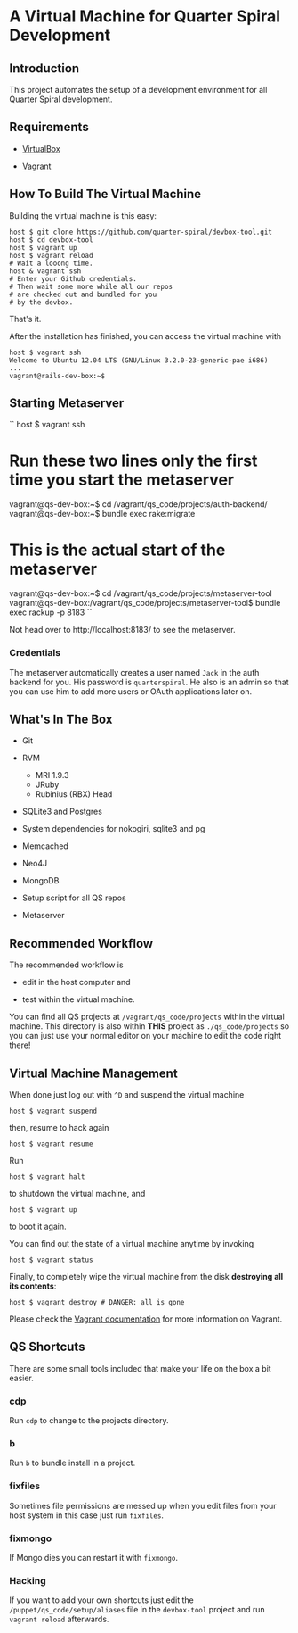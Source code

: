 # A Virtual Machine for Quarter Spiral Development

## Introduction

This project automates the setup of a development environment for all Quarter Spiral development.

## Requirements

* [VirtualBox](https://www.virtualbox.org)

* [Vagrant](http://vagrantup.com)

## How To Build The Virtual Machine

Building the virtual machine is this easy:

    host $ git clone https://github.com/quarter-spiral/devbox-tool.git
    host $ cd devbox-tool
    host $ vagrant up
    host $ vagrant reload
    # Wait a looong time.
    host & vagrant ssh
    # Enter your Github credentials.
    # Then wait some more while all our repos
    # are checked out and bundled for you
    # by the devbox.

That's it.

After the installation has finished, you can access the virtual machine with

    host $ vagrant ssh
    Welcome to Ubuntu 12.04 LTS (GNU/Linux 3.2.0-23-generic-pae i686)
    ...
    vagrant@rails-dev-box:~$

## Starting Metaserver

``
host $ vagrant ssh
# Run these two lines only the first time you start the metaserver
vagrant@qs-dev-box:~$ cd /vagrant/qs_code/projects/auth-backend/
vagrant@qs-dev-box:~$ bundle exec rake:migrate

# This is the actual start of the metaserver
vagrant@qs-dev-box:~$ cd /vagrant/qs_code/projects/metaserver-tool
vagrant@qs-dev-box:/vagrant/qs_code/projects/metaserver-tool$ bundle exec rackup -p 8183
``

Not head over to http://localhost:8183/ to see the metaserver.

### Credentials

The metaserver automatically creates a user named ``Jack`` in the auth backend for you. His password is ``quarterspiral``. He also is an admin so that you can use him to add more users or OAuth applications later on.


## What's In The Box

* Git

* RVM
  * MRI 1.9.3
  * JRuby
  * Rubinius (RBX) Head

* SQLite3 and Postgres

* System dependencies for nokogiri, sqlite3 and pg

* Memcached

* Neo4J

* MongoDB

* Setup script for all QS repos

* Metaserver

## Recommended Workflow

The recommended workflow is

* edit in the host computer and

* test within the virtual machine.

You can find all QS projects at ``/vagrant/qs_code/projects`` within the
virtual machine. This directory is also within **THIS** project as
``./qs_code/projects`` so you can just use your normal editor on your
machine to edit the code right there!

## Virtual Machine Management

When done just log out with `^D` and suspend the virtual machine

    host $ vagrant suspend

then, resume to hack again

    host $ vagrant resume

Run

    host $ vagrant halt

to shutdown the virtual machine, and

    host $ vagrant up

to boot it again.

You can find out the state of a virtual machine anytime by invoking

    host $ vagrant status

Finally, to completely wipe the virtual machine from the disk **destroying all its contents**:

    host $ vagrant destroy # DANGER: all is gone

Please check the [Vagrant documentation](http://vagrantup.com/v1/docs/index.html) for more information on Vagrant.

## QS Shortcuts

There are some small tools included that make your life on the box a
bit easier.

### cdp

Run ``cdp`` to change to the projects directory.

### b

Run ``b`` to bundle install in a project.

### fixfiles

Sometimes file permissions are messed up when you edit files from your host system in this case just run ``fixfiles``.

### fixmongo

If Mongo dies you can restart it with ``fixmongo``.

### Hacking

If you want to add your own shortcuts just edit the
``/puppet/qs_code/setup/aliases`` file in the ``devbox-tool`` project
and run ``vagrant reload`` afterwards.
